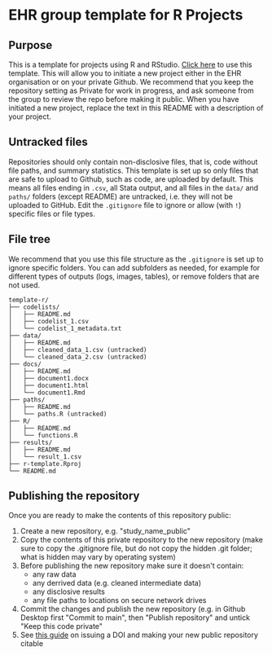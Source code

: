 # EHR group template for R Projects

## Purpose
This is a template for projects using R and RStudio. [Click here](https://github.com/ehr-lshtm/template-r/generate) to use this template. This will allow you to initiate a new project either in the EHR organisation or on your private Github. We recommend that you keep the repository setting as Private for work in progress, and ask someone from the group to review the repo before making it public. When you have initiated a new project, replace the text in this README with a description of your project. 

## Untracked files
Repositories should only contain non-disclosive files, that is, code without file paths, and summary statistics. This template is set up so only files that are safe to upload to Github, such as code, are uploaded by default. This means all files ending in `.csv`, all Stata output, and all files in the `data/` and `paths/` folders (except README) are untracked, i.e. they will not be uploaded to GitHub. Edit the `.gitignore` file to ignore or allow (with `!`) specific files or file types. 

## File tree
We recommend that you use this file structure as the `.gitignore` is set up to ignore specific folders. You can add subfolders as needed, for example for different types of outputs (logs, images, tables), or remove folders that are not used. 


```
template-r/
├── codelists/
│   ├── README.md
│   ├── codelist_1.csv
│   └── codelist_1_metadata.txt
├── data/
│   ├── README.md
│   ├── cleaned_data_1.csv (untracked)
│   └── cleaned_data_2.csv (untracked)
├── docs/
│   ├── README.md
│   ├── document1.docx
│   ├── document1.html
│   └── document1.Rmd
├── paths/
│   ├── README.md
│   └── paths.R (untracked)
├── R/
│   ├── README.md
│   └── functions.R
├── results/
│   ├── README.md
│   └── result_1.csv
├── r-template.Rproj
└── README.md
```

## Publishing the repository
Once you are ready to make the contents of this repository public:
1. Create a new repository, e.g. "study_name_public"
2. Copy the contents of this private repository to the new repository (make sure to copy the .gitignore file, but do not copy the hidden .git folder; what is hidden may vary by operating system)
3. Before publishing the new repository make sure it doesn't contain:
	* any raw data
	* any derrived data (e.g. cleaned intermediate data)
	* any disclosive results
	* any file paths to locations on secure network drives
4. Commit the changes and publish the new repository (e.g. in Github Desktop first "Commit to main", then "Publish repository" and untick "Keep this code private"
5. See [this guide](https://docs.github.com/en/repositories/archiving-a-github-repository/referencing-and-citing-content) on issuing a DOI and making your new public repository citable 
